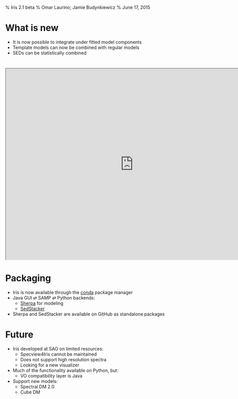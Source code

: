 % Iris 2.1 beta
% Omar Laurino; Jamie Budynkiewicz
% June 17, 2015

# What is new
- It is now possible to integrate under fitted model components
- Template models can now be combined with regular models
- SEDs can be statistically combined

#
<iframe src="https://drive.google.com/a/cfa.harvard.edu/file/d/0BwbX0VxOVx-idW5QeEV5S29VZE0/preview" width="800" height="600"></iframe>

# Packaging
- Iris is now available through the [conda]("http://conda.pydata.org/docs/") package manager
- Java GUI &#8644; SAMP &#8644; Python backends:
    - [Sherpa](https://github.com/sherpa/sherpa) for modeling
    - [SedStacker](https://github.com/jdubynk/sedstacker)
- Sherpa and SedStacker are available on GitHub as standalone packages

# Future
- Iris developed at SAO on limited resources:
    - Specview4Iris cannot be maintained
    - Does not support high resolution spectra
    - Looking for a new visualizer
- Much of the functionality available on Python, but:
    - VO compatibility layer is Java
- Support new models:
    - Spectral DM 2.0
    - Cube DM

